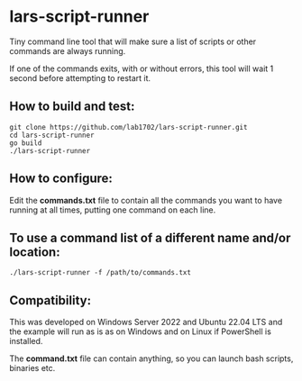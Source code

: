 # lars-script-runner

Tiny command line tool that will make sure a list of scripts or other commands are always running.

If one of the commands exits, with or without errors, this tool will wait 1 second before attempting to restart it.

## How to build and test:

    git clone https://github.com/lab1702/lars-script-runner.git
    cd lars-script-runner
    go build
    ./lars-script-runner

## How to configure:

Edit the **commands.txt** file to contain all the commands you want to have running at all times, putting one command on each line.

## To use a command list of a different name and/or location:

    ./lars-script-runner -f /path/to/commands.txt

## Compatibility:

This was developed on Windows Server 2022 and Ubuntu 22.04 LTS and the example will run as is as on Windows and on Linux if PowerShell is installed.

The **command.txt** file can contain anything, so you can launch bash scripts, binaries etc.
